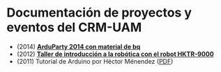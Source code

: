 # Documentación de proyectos y eventos del CRM-UAM

* (2014) [**ArduParty 2014 con material de bq**](2014_ArduParty)  
* (2012) [**Taller de introducción a la robótica con el robot HKTR-9000**](2012_taller_arduino)  
* (2011) Tutorial de Arduino por Héctor Ménendez ([PDF](2011_ReferenciaArduinoCRM_hdmb.pdf))  

